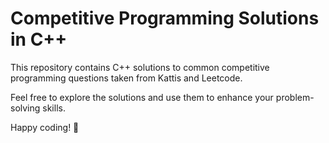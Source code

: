 # Competitive Programming Solutions in C++

This repository contains C++ solutions to common competitive programming questions taken from Kattis and Leetcode.


Feel free to explore the solutions and use them to enhance your problem-solving skills.

Happy coding! 🚀
